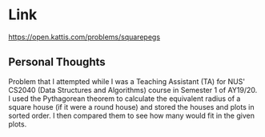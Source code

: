 # Link

https://open.kattis.com/problems/squarepegs

## Personal Thoughts

Problem that I attempted while I was a Teaching Assistant (TA) for NUS' CS2040 (Data Structures and Algorithms) course in Semester 1 of AY19/20. I used the Pythagorean theorem to calculate the equivalent radius of a square house (if it were a round house) and stored the houses and plots in sorted order. I then compared them to see how many would fit in the given plots.

